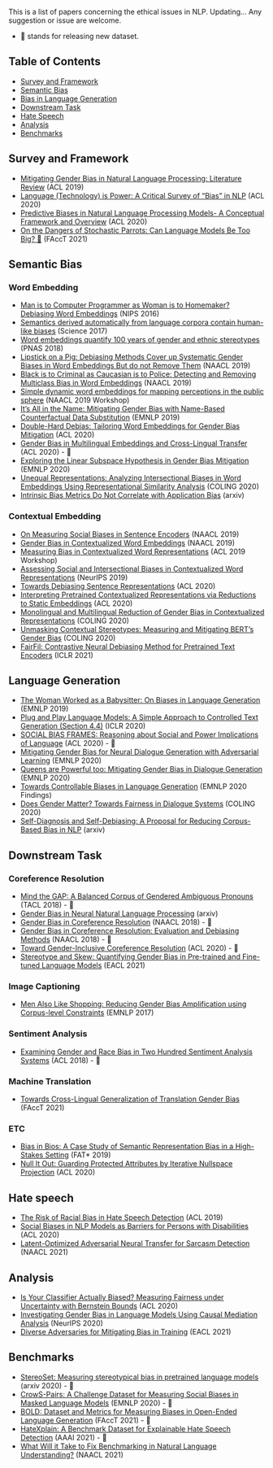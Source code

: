 This is a list of papers concerning the ethical issues in NLP. Updating... Any suggestion or issue are welcome.
* 💾 stands for releasing new dataset.


## Table of Contents
- [Survey and Framework](#survey)
- [Semantic Bias](#semantic-bias)
- [Bias in Language Generation](#generation)
- [Downstream Task](#downstream-task)
- [Hate Speech](#hate-speech)
- [Analysis](#analysis)
- [Benchmarks](#benchmarks)

## Survey and Framework
- [Mitigating Gender Bias in Natural Language Processing: Literature Review](https://www.aclweb.org/anthology/P19-1159) (ACL 2019)
- [Language (Technology) is Power: A Critical Survey of “Bias” in NLP](https://www.aclweb.org/anthology/2020.acl-main.485/) (ACL 2020)
- [Predictive Biases in Natural Language Processing Models- A Conceptual Framework and Overview](https://www.aclweb.org/anthology/2020.acl-main.468/) (ACL 2020)
- [On the Dangers of Stochastic Parrots: Can Language Models Be Too Big? 🦜](http://faculty.washington.edu/ebender/papers/Stochastic_Parrots.pdf) (FAccT 2021)

## Semantic Bias

### Word Embedding

- [Man is to Computer Programmer as Woman is to Homemaker? Debiasing Word Embeddings](https://arxiv.org/pdf/1607.06520.pdf) (NIPS 2016)
- [Semantics derived automatically from language corpora contain human-like biases](https://science.sciencemag.org/content/356/6334/183) (Science 2017)
- [Word embeddings quantify 100 years of gender and ethnic stereotypes](https://arxiv.org/pdf/1711.08412.pdf) (PNAS 2018)
- [Lipstick on a Pig: Debiasing Methods Cover up Systematic Gender Biases in Word Embeddings But do not Remove Them](https://www.aclweb.org/anthology/N19-1061/) (NAACL 2019)
- [Black is to Criminal as Caucasian is to Police: Detecting and Removing Multiclass Bias in Word Embeddings](https://www.aclweb.org/anthology/N19-1062/) (NAACL 2019)
- [Simple dynamic word embeddings for mapping perceptions in the public sphere](https://www.aclweb.org/anthology/W19-2111/) (NAACL 2019 Workshop)
- [It’s All in the Name: Mitigating Gender Bias with Name-Based Counterfactual Data Substitution](https://www.aclweb.org/anthology/D19-1530) (EMNLP 2019)
- [Double-Hard Debias: Tailoring Word Embeddings for Gender Bias Mitigation](https://www.aclweb.org/anthology/2020.acl-main.484/) (ACL 2020)
- [Gender Bias in Multilingual Embeddings and Cross-Lingual Transfer](https://www.aclweb.org/anthology/2020.acl-main.260/) (ACL 2020) - 💾
- [Exploring the Linear Subspace Hypothesis in Gender Bias Mitigation](https://www.aclweb.org/anthology/2020.emnlp-main.232) (EMNLP 2020)
- [Unequal Representations: Analyzing Intersectional Biases in Word Embeddings Using Representational Similarity Analysis](https://www.aclweb.org/anthology/2020.coling-main.151) (COLING 2020)
- [Intrinsic Bias Metrics Do Not Correlate with Application Bias](https://arxiv.org/pdf/2012.15859.pdf) (arxiv)

### Contextual Embedding 

- [On Measuring Social Biases in Sentence Encoders](https://www.aclweb.org/anthology/N19-1063/) (NAACL 2019)
- [Gender Bias in Contextualized Word Embeddings](https://www.aclweb.org/anthology/N19-1064/) (NAACL 2019)
- [Measuring Bias in Contextualized Word Representations](https://www.aclweb.org/anthology/W19-3823/) (ACL 2019 Workshop)
- [Assessing Social and Intersectional Biases in Contextualized Word Representations](https://papers.nips.cc/paper/2019/file/201d546992726352471cfea6b0df0a48-Paper.pdf) (NeurIPS 2019)
- [Towards Debiasing Sentence Representations](https://www.aclweb.org/anthology/2020.acl-main.488/) (ACL 2020)
- [Interpreting Pretrained Contextualized Representations via Reductions to Static Embeddings](https://www.aclweb.org/anthology/2020.acl-main.431/) (ACL 2020)
- [Monolingual and Multilingual Reduction of Gender Bias in Contextualized Representations](https://www.aclweb.org/anthology/2020.coling-main.446/) (COLING 2020)
- [Unmasking Contextual Stereotypes: Measuring and Mitigating BERT’s Gender Bias](https://www.aclweb.org/anthology/2020.gebnlp-1.1/) (COLING 2020)
- [FairFil: Contrastive Neural Debiasing Method for Pretrained Text Encoders](https://openreview.net/forum?id=N6JECD-PI5w) (ICLR 2021)

## Language Generation
- [The Woman Worked as a Babysitter: On Biases in Language Generation](https://www.aclweb.org/anthology/D19-1339/) (EMNLP 2019)
- [Plug and Play Language Models: A Simple Approach to Controlled Text Generation (Section 4.4)](https://openreview.net/forum?id=H1edEyBKDS) (ICLR 2020)
- [SOCIAL BIAS FRAMES: Reasoning about Social and Power Implications of Language](https://www.aclweb.org/anthology/2020.acl-main.486/) (ACL 2020) - 💾
- [Mitigating Gender Bias for Neural Dialogue Generation with Adversarial Learning](https://www.aclweb.org/anthology/2020.emnlp-main.64/) (EMNLP 2020)
- [Queens are Powerful too: Mitigating Gender Bias in Dialogue Generation](https://www.aclweb.org/anthology/2020.emnlp-main.656/) (EMNLP 2020)
- [Towards Controllable Biases in Language Generation](https://www.aclweb.org/anthology/2020.findings-emnlp.291/) (EMNLP 2020 Findings)
- [Does Gender Matter? Towards Fairness in Dialogue Systems](https://www.aclweb.org/anthology/2020.coling-main.390) (COLING 2020)
- [Self-Diagnosis and Self-Debiasing: A Proposal for Reducing Corpus-Based Bias in NLP](https://arxiv.org/pdf/2103.00453.pdf) (arxiv)

## Downstream Task

### Coreference Resolution
- [Mind the GAP: A Balanced Corpus of Gendered Ambiguous Pronouns](https://www.aclweb.org/anthology/Q18-1042/) (TACL 2018) - 💾
- [Gender Bias in Neural Natural Language Processing](https://arxiv.org/pdf/1807.11714.pdf) (arxiv)
- [Gender Bias in Coreference Resolution](https://www.aclweb.org/anthology/N18-2002/) (NAACL 2018) - 💾
- [Gender Bias in Coreference Resolution: Evaluation and Debiasing Methods](https://www.aclweb.org/anthology/N18-2003/) (NAACL 2018) - 💾
- [Toward Gender-Inclusive Coreference Resolution](https://www.aclweb.org/anthology/2020.acl-main.418) (ACL 2020) - 💾
- [Stereotype and Skew: Quantifying Gender Bias in Pre-trained and Fine-tuned Language Models](https://arxiv.org/pdf/2101.09688.pdf) (EACL 2021)

### Image Captioning
- [Men Also Like Shopping: Reducing Gender Bias Amplification using Corpus-level Constraints](https://www.aclweb.org/anthology/D17-1323/) (EMNLP 2017)

### Sentiment Analysis
- [Examining Gender and Race Bias in Two Hundred Sentiment Analysis Systems](https://www.aclweb.org/anthology/S18-2005/) (ACL 2018) - 💾

### Machine Translation
- [Towards Cross-Lingual Generalization of Translation Gender Bias](https://dl.acm.org/doi/pdf/10.1145/3442188.3445907) (FAccT 2021)

### ETC
- [Bias in Bios: A Case Study of Semantic Representation Bias in a High-Stakes Setting](https://dl.acm.org/doi/10.1145/3287560.3287572) (FAT* 2019)
- [Null It Out: Guarding Protected Attributes by Iterative Nullspace Projection](https://www.aclweb.org/anthology/2020.acl-main.647) (ACL 2020)

## Hate speech
- [The Risk of Racial Bias in Hate Speech Detection](https://www.aclweb.org/anthology/P19-1163/) (ACL 2019)
- [Social Biases in NLP Models as Barriers for Persons with Disabilities](https://www.aclweb.org/anthology/2020.acl-main.487/) (ACL 2020)
- [Latent-Optimized Adversarial Neural Transfer for Sarcasm Detection]() (NAACL 2021)

## Analysis
- [Is Your Classifier Actually Biased? Measuring Fairness under Uncertainty with Bernstein Bounds](https://www.aclweb.org/anthology/2020.acl-main.262) (ACL 2020)
- [Investigating Gender Bias in Language Models Using Causal Mediation Analysis](https://proceedings.neurips.cc//paper_files/paper/2020/hash/92650b2e92217715fe312e6fa7b90d82-Abstract.html) (NeurIPS 2020)
- [Diverse Adversaries for Mitigating Bias in Training](https://arxiv.org/pdf/2101.10001.pdf) (EACL 2021)

## Benchmarks

- [StereoSet: Measuring stereotypical bias in pretrained language models](https://stereoset.mit.edu/) (arxiv 2020) - 💾
- [CrowS-Pairs: A Challenge Dataset for Measuring Social Biases in Masked Language Models](https://www.aclweb.org/anthology/2020.emnlp-main.154/) (EMNLP 2020) - 💾
- [BOLD: Dataset and Metrics for Measuring Biases in Open-Ended Language Generation](https://arxiv.org/abs/2101.11718) (FAccT 2021) - 💾
- [HateXplain: A Benchmark Dataset for Explainable Hate Speech Detection](https://arxiv.org/pdf/2012.10289.pdf) (AAAI 2021) - 💾
- [What Will it Take to Fix Benchmarking in Natural Language Understanding?](https://arxiv.org/pdf/2104.02145.pdf) (NAACL 2021)
